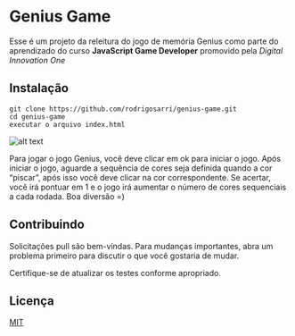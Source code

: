 
# Genius Game

Esse é um projeto da releitura do jogo de memória Genius como parte do aprendizado do curso **JavaScript Game Developer** promovido pela *Digital Innovation One*

## Instalação

```console
git clone https://github.com/rodrigosarri/genius-game.git
cd genius-game
executar o arquivo index.html
```

![alt text](https://universos.io/genius-example.gif)

Para jogar o jogo Genius, você deve clicar em ok para iniciar o jogo. Após iniciar o jogo, aguarde a sequência de cores seja definida quando a cor “piscar”, após isso você deve clicar na cor correspondente. Se acertar, você irá pontuar em 1 e o jogo irá aumentar o número de cores sequenciais a cada rodada. Boa diversão =)

## Contribuindo 
Solicitações pull são bem-vindas. Para mudanças importantes, abra um problema primeiro para discutir o que você gostaria de mudar.

Certifique-se de atualizar os testes conforme apropriado. 

## Licença
[MIT](https://choosealicense.com/licenses/mit/)
